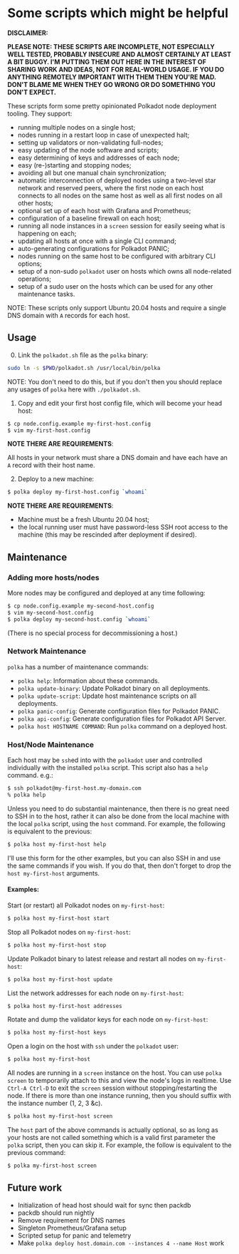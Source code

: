 # Some scripts which might be helpful

**DISCLAIMER:**

**PLEASE NOTE: THESE SCRIPTS ARE INCOMPLETE, NOT ESPECIALLY WELL TESTED, PROBABLY INSECURE AND
ALMOST CERTAINLY AT LEAST A BIT BUGGY. I'M PUTTING THEM OUT HERE IN THE INTEREST OF SHARING WORK
AND IDEAS, NOT FOR REAL-WORLD USAGE. IF YOU DO ANYTHING REMOTELY IMPORTANT WITH THEM THEN YOU'RE
MAD. DON'T BLAME ME WHEN THEY GO WRONG OR DO SOMETHING YOU DON'T EXPECT.**

These scripts form some pretty opinionated Polkadot node deployment tooling. They support:

- running multiple nodes on a single host;
- nodes running in a restart loop in case of unexpected halt;
- setting up validators or non-validating full-nodes;
- easy updating of the node software and scripts;
- easy determining of keys and addresses of each node;
- easy (re-)starting and stopping nodes;
- avoiding all but one manual chain synchronization;
- automatic interconnection of deployed nodes using a two-level star network and reserved peers,
  where the first node on each host connects to all nodes on the same host as well as all first
  nodes on all other hosts;
- optional set up of each host with Grafana and Prometheus;
- configuration of a baseline firewall on each host;
- running all node instances in a `screen` session for easily seeing what is happening on each;
- updating all hosts at once with a single CLI command;
- auto-generating configurations for Polkadot PANIC;
- nodes running on the same host to be configured with arbitrary CLI options;
- setup of a non-sudo `polkadot` user on hosts which owns all node-related operations;
- setup of a sudo user on the hosts which can be used for any other maintenance tasks.

NOTE: These scripts only support Ubuntu 20.04 hosts and require a single DNS domain with `A`
records for each host.

## Usage

0. Link the `polkadot.sh` file as the `polka` binary:

```sh
sudo ln -s $PWD/polkadot.sh /usr/local/bin/polka
```

NOTE: You don't need to do this, but if you don't then you should replace any usages of `polka` here with `./polkadot.sh`.



1. Copy and edit your first host config file, which will become your head host:

```sh
$ cp node.config.example my-first-host.config
$ vim my-first-host.config
```

**NOTE THERE ARE REQUIREMENTS**:

All hosts in your network must share a DNS domain and have each have an `A` record with their host name.

2. Deploy to a new machine:

```sh
$ polka deploy my-first-host.config `whoami`
```

**NOTE THERE ARE REQUIREMENTS**:

- Machine must be a fresh Ubuntu 20.04 host;
- the local running user must have password-less SSH root access to the machine (this may be rescinded after deployment if desired).

## Maintenance

### Adding more hosts/nodes

More nodes may be configured and deployed at any time following:

```sh
$ cp node.config.example my-second-host.config
$ vim my-second-host.config
$ polka deploy my-second-host.config `whoami`
```

(There is no special process for decommissioning a host.)

### Network Maintenance

`polka` has a number of maintenance commands:

- `polka help`: Information about these commands.
- `polka update-binary`: Update Polkadot binary on all deployments.
- `polka update-script`: Update host maintenance scripts on all deployments.
- `polka panic-config`: Generate configuration files for Polkadot PANIC.
- `polka api-config`: Generate configuration files for Polkadot API Server.
- `polka host HOSTNAME COMMAND`: Run `polka` command on a deployed host.

### Host/Node Maintenance

Each host may be `ssh`ed into with the `polkadot` user and controlled individually with the
installed `polka` script. This script also has a `help` command. e.g.:

```sh
$ ssh polkadot@my-first-host.my-domain.com
% polka help
```

Unless you need to do substantial maintenance, then there is no great need to SSH in to the host,
rather it can also be done from the local machine with the local `polka` script, using the `host`
command. For example, the following is equivalent to the previous:

```sh
$ polka host my-first-host help
```

I'll use this form for the other examples, but you can also SSH in and use the same commands if
you wish. If you do that, then don't forget to drop the `host my-first-host` arguments.

#### Examples:

Start (or restart) all Polkadot nodes on `my-first-host`:
```sh
$ polka host my-first-host start
```

Stop all Polkadot nodes on `my-first-host`:
```sh
$ polka host my-first-host stop
```

Update Polkadot binary to latest release and restart all nodes on `my-first-host`:
```sh
$ polka host my-first-host update
```

List the network addresses for each node on `my-first-host`:
```sh
$ polka host my-first-host addresses
```

Rotate and dump the validator keys for each node on `my-first-host`:
```sh
$ polka host my-first-host keys
```

Open a login on the host with `ssh` under the `polkadot` user:
```sh
$ polka host my-first-host
```

All nodes are running in a `screen` instance on the host. You can use `polka screen` to
temporarily attach to this and view the node's logs in realtime. Use `Ctrl-A Ctrl-D` to exit the
`screen` session without stopping/restarting the node. If there is more than one instance running,
then you should suffix with the instance number (1, 2, 3 &c).

```sh
$ polka host my-first-host screen
```

The `host` part of the above commands is actually optional, so as long as your hosts are not
called something which is a valid first parameter the `polka` script, then you can skip it. For example, the follow is equivalent to the previous command:

```sh
$ polka my-first-host screen
```

## Future work

- Initialization of head host should wait for sync then packdb
- packdb should run nightly
- Remove requirement for DNS names
- Singleton Prometheus/Grafana setup
- Scripted setup for panic and telemetry
- Make `polka deploy host.domain.com --instances 4 --name Host` work